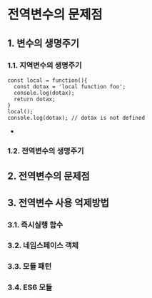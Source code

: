 # 전역변수의 문제점
## 1. 변수의 생명주기
### 1.1. 지역변수의 생명주기
    const local = function(){
      const dotax = 'local function foo';
      console.log(dotax);
      return dotax;
    }
    local();
    console.log(dotax); // dotax is not defined
- 
### 1.2. 전역변수의 생명주기
## 2. 전역변수의 문제점
## 3. 전역변수 사용 억제방법
### 3.1. 즉시실행 함수
### 3.2. 네임스페이스 객체
### 3.3. 모듈 패턴
### 3.4. ES6 모듈